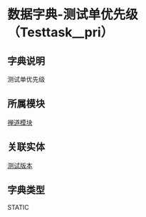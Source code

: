 # 数据字典-测试单优先级（Testtask__pri）
## 字典说明
测试单优先级

## 所属模块
[禅道模块](../module/zentao)

## 关联实体
[测试版本](../module/zentao/TestTask)

## 字典类型
STATIC



